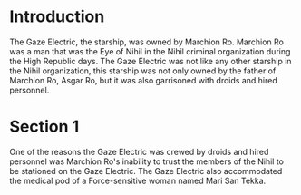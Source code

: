 # Introduction

The Gaze Electric, the starship, was owned by Marchion Ro.
Marchion Ro was a man that was the Eye of Nihil in the Nihil criminal organization during the High Republic days.
The Gaze Electric was not like any other starship in the Nihil organization, this starship was not only owned by the father of Marchion Ro, Asgar Ro, but it was also garrisoned with droids and hired personnel.

# Section 1

One of the reasons the Gaze Electric was crewed by droids and hired personnel was Marchion Ro's inability to trust the members of the Nihil to be stationed on the Gaze Electric.
The Gaze Electric also accommodated the medical pod of a Force-sensitive woman named Mari San Tekka.
